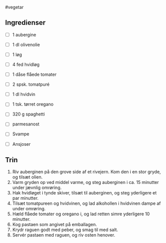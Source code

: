 #vegetar

## Ingredienser
- [ ] 1 aubergine
- [ ] 1 dl olivenolie
- [ ] 1 løg
- [ ] 4 fed hvidløg
- [ ] 1 dåse flåede tomater
- [ ] 2 spsk. tomatpuré
- [ ] 1 dl hvidvin
- [ ] 1 tsk. tørret oregano
- [ ] 320 g spaghetti
- [ ] parmesanost

- [ ] Svampe
- [ ] Ansjoser

## Trin
1. Riv auberginen på den grove side af et rivejern. Kom den i en stor gryde, og tilsæt olien.
2. Varm gryden op ved middel varme, og steg auberginen i ca. 15 minutter under jævnlig omrøring.
3. Hak hvidløget i tynde skiver, tilsæt til auberginen, og steg yderligere et par minutter.
4. Tilsæt tomatpureen og hvidvinen, og lad alkohollen i hvidvinen dampe af under omrøring.
5. Hæld flåede tomater og oregano i, og lad retten simre yderligere 10 minutter.
6. Kog pastaen som angivet på emballagen.
7. Krydr raguen godt med peber, og smag til med salt.
8. Servér pastaen med raguen, og riv osten henover.